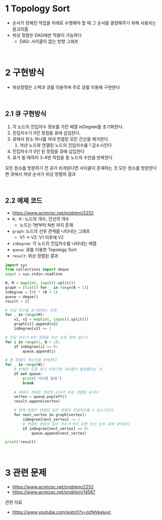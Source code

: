 # 1 Topology Sort

* 순서가 정해진 작업을 차례로 수행해야 할 때 그 순서를 결정해주기 위해 사용되는 알고리즘
* 위상 정렬은 DAG에만 적용이 가능하다
	* DAG: 사이클이 없는 방향 그래프

<br>

# 2 구현방식

* 위상정렬은 스택과 큐를 이용하며 주로 큐를 이용해 구현한다

<br>

## 2.1 큐 구현방식

1. 각 노드의 진입차수 정보를 가진 배열 inDegree를 초기화한다.
2. 진입차수가 0인 정점을 큐에 삽입한다.
3. 큐에서 원소 하나를 꺼내 연결된 모든 간선을 제거한다.
	1. 꺼낸 노드와 연결된 노드의 진입차수를 1 감소시킨다
4. 진입차수가 0인 된 정점을 큐에 삽입한다
5. 큐가 빌 때까지 3-4번 작업을 총 노드의 수만큼 반복한다

모든 원소를 방문하기 전 큐가 비게된다면 사이클이 존재하는 것
모든 원소를 방문한다면 큐에서 꺼낸 순서가 위상 정렬의 결과

<br>

## 2.2 예제 코드

* https://www.acmicpc.net/problem/2252
* `N, M` : 노드의 개수, 간선의 개수
	* 노드는 1번부터 N번 까지 존재
* `graph`: 노드의 선후 관계를 나타내는 그래프
	* V1 -> V2: V1 이후에 V2
* `inDegree`: 각 노드의 진입차수를 나타내는 배열
* `queue`: 큐를 이용한 Topology Sort
* `result`: 위상 정렬된 결과

```python
import sys
from collections import deque
input = sys.stdin.readline

N, M = map(int, input().split())
graph = [list() for _ in range(N + 1)]
inDegree = [0] * (N + 1)
queue = deque()
result = []

# 진입 차수를 초기화하는 과정
for _ in range(M):
    v1, v2 = map(int, input().split())
    graph[v1].append(v2)
    inDegree[v2] += 1

# 진입 차수가 0인 정점을 우선 순위 큐에 넣는다
for i in range(1, N + 1):
    if inDegree[i] == 0:
        queue.append(i)

# 총 정점의 개수만큼 반복한다.
for _ in range(N):
  	# 반복문 도중 큐가 비었다면 사이클이 발생했다는 것
    if not queue:
        print('사이클 발생')
        break
		
    # 큐에서 꺼내진 정점의 순서가 위상 정렬된 순서다
    vertex = queue.popleft()
    result.append(vertex)

    # 현재 정점가 연결된 모든 정점의 진입차수를 1 감소시킨다.
    for next_vertex in graph[vertex]:
        inDegree[next_vertex] -= 1
        # 연결된 정점의 집인 차수가 0이 되면 우선 순위 큐에 넣어준다
        if inDegree[next_vertex] == 0:
            queue.append(next_vertex)

print(*result)
```

<br>

# 3 관련 문제

* https://www.acmicpc.net/problem/2252
* https://www.acmicpc.net/problem/14567



관련 자료

* https://www.youtube.com/watch?v=qzfeVeajuyc